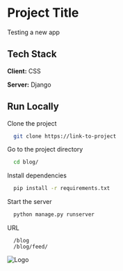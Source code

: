 
# Project Title

Testing a new app


## Tech Stack

**Client:** CSS

**Server:** Django


## Run Locally

Clone the project

```bash
  git clone https://link-to-project
```

Go to the project directory

```bash
  cd blog/
```

Install dependencies

```bash
  pip install -r requirements.txt
```

Start the server

```bash
  python manage.py runserver
```

URL 

```
  /blog 
  /blog/feed/
```


![Logo](https://dev-to-uploads.s3.amazonaws.com/uploads/articles/th5xamgrr6se0x5ro4g6.png)
